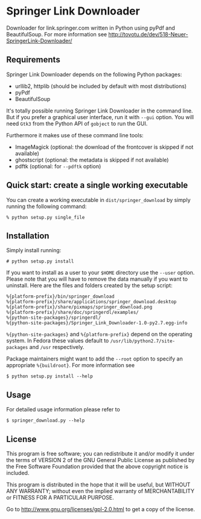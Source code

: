 Springer Link Downloader
========================

Downloader for link.springer.com written in Python using pyPdf and BeautifulSoup.
For more information see http://tovotu.de/dev/518-Neuer-SpringerLink-Downloader/

Requirements
------------

Springer Link Downloader depends on the following Python packages:

* urllib2, httplib (should be included by default with most distributions)
* pyPdf
* BeautifulSoup

It's totally possible running Springer Link Downloader in the command
line. But if you prefer a graphical user interface, run it with `--gui`
option. You will need `Gtk3` from the Python API of `gobject` to run the GUI.

Furthermore it makes use of these command line tools:

* ImageMagick (optional: the download of the frontcover is skipped if not available)
* ghostscript (optional: the metadata is skipped if not available)
* pdftk (optional: for `--pdftk` option)

Quick start: create a single working executable
-----------------------------------------------

You can create a working executable in `dist/springer_download` by simply
running the following command:

    % python setup.py single_file

Installation
------------

Simply install running:

    # python setup.py install
    
If you want to install as a user to your `$HOME` directory use the `--user`
option. Please note that you will have to remove the data manually if you want
to uninstall. Here are the files and folders created by the setup script:

    %{platform-prefix}/bin/springer_download
    %{platform-prefix}/share/applications/springer_download.desktop
    %{platform-prefix}/share/pixmaps/springer_download.png
    %{platform-prefix}/share/doc/springerdl/examples/
    %{python-site-packages}/springerdl/
    %{python-site-packages}/Springer_Link_Downloader-1.0-py2.7.egg-info
    
`%{python-site-packages}` and `%{platform-prefix}` depend on the operating system.
In Fedora these values default to `/usr/lib/python2.7/site-packages` and `/usr`
respectively.
    
Package maintainers might want to add the `--root` option to specify an
appropriate `%{buildroot}`. For more information see 

    $ python setup.py install --help

Usage
-----

For detailed usage information please refer to

    $ springer_download.py --help

License
-------

This program is free software; you can redistribute it and/or modify it under
the terms of VERSION 2 of the GNU General Public License as published by the
Free Software Foundation provided that the above copyright notice is included.

This program is distributed in the hope that it will be useful, but WITHOUT ANY
WARRANTY; without even the implied warranty of MERCHANTABILITY or FITNESS FOR A
PARTICULAR PURPOSE.

Go to http://www.gnu.org/licenses/gpl-2.0.html to get a copy of the license.
